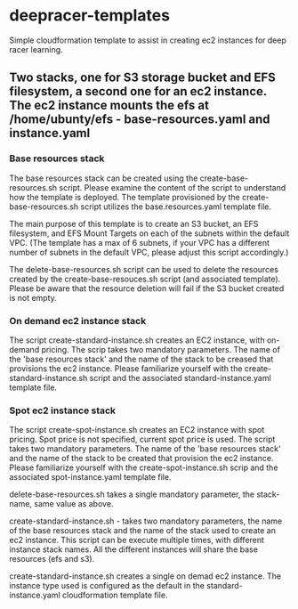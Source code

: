 # deepracer-templates
Simple cloudformation template to assist in creating ec2 instances for deep racer learning.

## Two stacks, one for S3 storage bucket and EFS filesystem, a second one for an ec2 instance. The ec2 instance mounts the efs at /home/ubunty/efs - base-resources.yaml and instance.yaml

### Base resources stack
The base resources stack can be created using the create-base-resources.sh script. Please examine the content of the script to understand how the template is deployed.
The template provisioned by the create-base-resources.sh script utilizes the base.resources.yaml template file.

The main purpose of this template is to create an S3 bucket, an EFS filesystem, and EFS Mount Targets on each of the subnets within the default VPC. (The template has a max of 6 subnets, if your VPC has a different number of subnets in the default VPC, please adjust this script accordingly.)

The delete-base-resources.sh script can be used to delete the resources created by the create-base-resouces.sh script (and associated template). Please be aware that the resource deletion will fail if the S3 bucket created is not empty.

### On demand ec2 instance stack
The script create-standard-instance.sh creates an EC2 instance, with on-demand pricing. The scrip takes two mandatory parameters. The name of the 'base resources stack' and the name of the stack to be creased that provisions the ec2 instance. Please familiarize yourself with the create-standard-instance.sh script and the associated standard-instance.yaml template file.

### Spot ec2 instance stack
The script create-spot-instance.sh creates an EC2 instance with spot pricing. Spot price is not specified, current spot price is used. The script takes two mandatory parameters. The name of the 'base resources stack' and the name of the stack to be created that provision the ec2 instance. Please familiarize yourself with the create-spot-instance.sh scrip and the associated spot-instance.yaml template file.

delete-base-resources.sh takes a single mandatory parameter, the stack-name, same value as above.

create-standard-instance.sh - takes two mandatory parameters, the name of the base resources stack and the name of the stack used to create an ec2 instance. This script can be execute multiple times, with different instance stack names. All the different instances will share the base resources (efs and s3).

create-standard-instance.sh creates a single on demad ec2 instance. The instance type used is configured as the default in the standard-instance.yaml cloudformation template file.
